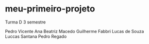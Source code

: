 # meu-primeiro-projeto

Turma D 3 semestre

Pedro Vicente
Ana Beatriz Macedo
Guilherme Fabbri
Lucas de Souza
Luccas Santana
Pedro Regado
